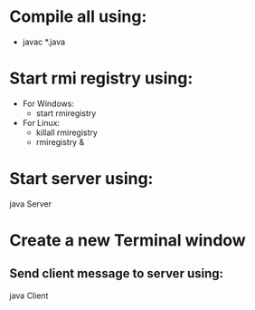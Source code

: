 # Compile all using: 
* javac *.java

# Start rmi registry using:
* For Windows:
	* start rmiregistry
* For Linux:
	* killall rmiregistry
	* rmiregistry &
		
# Start server using:
java Server

# Create a new Terminal window
## Send client message to server using:
java Client
